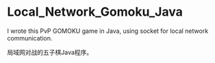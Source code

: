 # Local_Network_Gomoku_Java
I wrote this PvP GOMOKU game in Java, using socket for local network communication. 

局域网对战的五子棋Java程序。 
